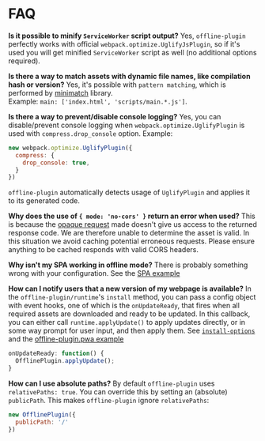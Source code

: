 # FAQ

**Is it possible to minify `ServiceWorker` script output?**
Yes, `offline-plugin` perfectly works with official `webpack.optimize.UglifyJsPlugin`, so if it's used you will get minified `ServiceWorker` script as well (no additional options required).

**Is there a way to match assets with dynamic file names, like compilation hash or version?**
Yes, it's possible with `pattern matching`, which is performed by [minimatch](https://www.npmjs.com/package/minimatch) library.  
Example: ``main: ['index.html', 'scripts/main.*.js']``.

**Is there a way to prevent/disable console logging?**
Yes, you can disable/prevent console logging when `webpack.optimize.UglifyPlugin` is used with `compress.drop_console` option. Example:

```js
new webpack.optimize.UglifyPlugin({
  compress: {
    drop_console: true,
  }
})
```
`offline-plugin` automatically detects usage of `UglifyPlugin` and applies it to its generated code.

**Why does the use of `{ mode: 'no-cors' }` return an error when used?**
This is because the [opaque request](http://stackoverflow.com/questions/36292537/what-is-an-opaque-request-and-what-it-serves-for) made doesn't give us access to the returned response code. We are therefore unable to determine the asset is valid. In this situation we avoid caching potential erroneous requests. Please ensure anything to be cached responds with valid CORS headers. 

**Why isn't my SPA working in offline mode?**
There is probably something wrong with your configuration. See the [SPA example](examples/SPA.md)

**How can I notify users that a new version of my webpage is available?**
In the `offline-plugin/runtime`'s `install` method, you can pass a config object with event hooks, one of which is the `onUpdateReady`, that fires when all required assets are downloaded and ready to be updated. In this callback, you can either call `runtime.applyUpdate()` to apply updates directly, or in some way prompt for user input, and then apply them. See [`install-options`](runtime.md#install-options) and the [offline-plugin.pwa example](https://github.com/NekR/offline-plugin-pwa/blob/master/src/main.js)
```js
onUpdateReady: function() {
  OfflinePlugin.applyUpdate();
}
 ```

**How can I use absolute paths?**
By default `offline-plugin` uses `relativePaths: true`. You can override this by setting an (absolute) `publicPath`. This makes `offline-plugin` ignore `relativePaths`:

```js
new OfflinePlugin({
  publicPath: '/'
})
```